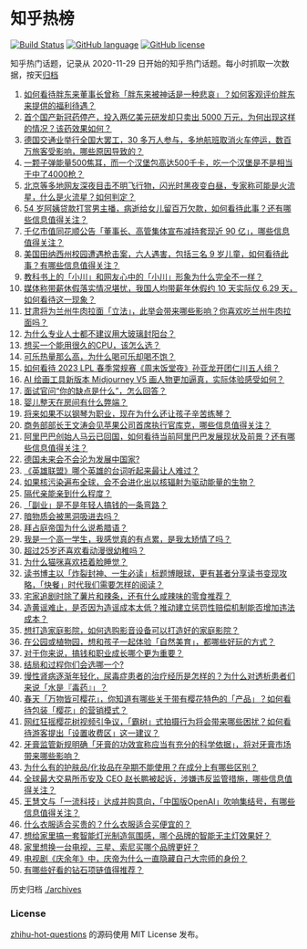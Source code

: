 # 知乎热榜
[![Build Status](https://github.com/ToWeLong/zhihu-hot-questions/workflows/CI/badge.svg)](https://github.com/ToWeLong/zhihu-hot-questions/actions)
[![GitHub language](https://img.shields.io/badge/language-golang-orange.svg)](https://golang.org/)
[![GitHub license](https://img.shields.io/github/license/ToWeLong/zhihu-hot-questions)](https://github.com/ToWeLong/zhihu-hot-questions/blob/main/LICENSE)

知乎热门话题，记录从 2020-11-29 日开始的知乎热门话题。每小时抓取一次数据，按天[归档](./archives)

<!-- BEGIN -->

1. [如何看待胖东来董事长曾称「胖东来被神话是一种悲哀」？如何客观评价胖东来提供的福利待遇？](https://www.zhihu.com/question/592133163)
1. [首个国产新冠药停产，投入两亿美元研发却只卖出 5000 万元，为何出现这样的情况？该药效果如何？](https://www.zhihu.com/question/592283402)
1. [德国交通业举行全国大罢工，30 多万人参与，多地航班取消火车停运，数百万旅客受影响，哪些原因导致的？](https://www.zhihu.com/question/592294752)
1. [一颗子弹能量500焦耳，而一个汉堡包高达500千卡，吃一个汉堡是不是相当于中了4000枪？](https://www.zhihu.com/question/591775776)
1. [北京等多地网友深夜目击不明飞行物，闪光时黑夜变白昼，专家称可能是火流星，什么是火流星？如何判定？](https://www.zhihu.com/question/592285576)
1. [54 岁阿姨贷款打赏男主播，病逝给女儿留百万欠款，如何看待此事？还有哪些信息值得关注？](https://www.zhihu.com/question/591952007)
1. [千亿市值同花顺公告「董事长、高管集体宣布减持套现近 90 亿」，哪些信息值得关注？](https://www.zhihu.com/question/592292075)
1. [美国田纳西州校园遭遇枪击案，六人遇害，包括三名 9 岁儿童，如何看待此事？有哪些信息值得关注？](https://www.zhihu.com/question/592297952)
1. [教科书上的「小川」和网友心中的「小川」形象为什么完全不一样？](https://www.zhihu.com/question/588297560)
1. [媒体称带薪休假落实情况堪忧，我国人均带薪年休假约 10 天实际仅 6.29 天，如何看待这一现象？](https://www.zhihu.com/question/592298659)
1. [甘肃将为兰州牛肉拉面「立法」，此举会带来哪些影响？你喜欢吃兰州牛肉拉面吗？](https://www.zhihu.com/question/592089254)
1. [为什么专业人士都不建议用大玻璃封阳台？](https://www.zhihu.com/question/591427012)
1. [想买一个能用很久的CPU，该怎么选？](https://www.zhihu.com/question/591644116)
1. [可乐热量那么高，为什么喝可乐却喝不饱？](https://www.zhihu.com/question/590978913)
1. [如何看待 2023 LPL 春季常规赛《周末饭堂夜》孙亚龙开团仁川五人组？](https://www.zhihu.com/question/592260798)
1. [AI 绘画工具新版本 Midjourney V5 画人物更加逼真，实际体验感受如何？](https://www.zhihu.com/question/590747376)
1. [面试官问“你的缺点是什么”，怎么回答？](https://www.zhihu.com/question/583711205)
1. [婴儿整天在房间有什么弊端？](https://www.zhihu.com/question/576153121)
1. [将来如果不以钢琴为职业，现在为什么还让孩子辛苦练琴？](https://www.zhihu.com/question/586432085)
1. [商务部部长王文涛会见苹果公司首席执行官库克，哪些信息值得关注？](https://www.zhihu.com/question/592138509)
1. [阿里巴巴创始人马云已回国，如何看待当前阿里巴巴发展现状及前景？还有哪些信息值得关注？](https://www.zhihu.com/question/592116382)
1. [德国未来会不会沦为发展中国家?](https://www.zhihu.com/question/545643374)
1. [《英雄联盟》哪个英雄的台词听起来最让人难过？](https://www.zhihu.com/question/406374873)
1. [如果核污染遍布全球，会不会进化出以核辐射为驱动能量的生物？](https://www.zhihu.com/question/591960128)
1. [隔代亲能亲到什么程度？](https://www.zhihu.com/question/350687673)
1. [「副业」是不是年轻人搞钱的一条弯路？](https://www.zhihu.com/question/592107684)
1. [暗物质会被黑洞吸进去吗？](https://www.zhihu.com/question/540741462)
1. [拜占庭帝国为什么说希腊语？](https://www.zhihu.com/question/591366967)
1. [我是一个高一学生，我感觉真的有点累，是我太矫情了吗？](https://www.zhihu.com/question/581889659)
1. [超过25岁还喜欢看动漫很幼稚吗？](https://www.zhihu.com/question/592031793)
1. [为什么猫咪喜欢捂着脸睡觉？](https://www.zhihu.com/question/577549716)
1. [读书博主以「炸裂封神、一生必读」标题博眼球，更有甚者分享读书变现攻略，「快餐」时代我们需要怎样的阅读？](https://www.zhihu.com/question/592134954)
1. [宅家追剧时除了薯片和辣条，还有什么咸辣味的零食推荐？](https://www.zhihu.com/question/591527357)
1. [造黄谣难止，是否因为造谣成本太低？推动建立惩罚性赔偿机制能否增加违法成本？](https://www.zhihu.com/question/591501334)
1. [想打造家庭影院，如何选购影音设备可以打造好的家庭影院？](https://www.zhihu.com/question/588288057)
1. [在公园或植物园，想和孩子一起体验「自然美育」，都哪些好玩的方式？](https://www.zhihu.com/question/589885876)
1. [对于你来说，搞钱和职业成长哪个更为重要？](https://www.zhihu.com/question/591652323)
1. [结局和过程你们会选哪一个?](https://www.zhihu.com/question/592256276)
1. [慢性肾病逐渐年轻化，尿毒症患者的治疗经历是怎样的？为什么对透析患者们来说「水是『毒药』」？](https://www.zhihu.com/question/592165041)
1. [春天「万物皆可樱花」，你知道有哪些关于带有樱花特色的「产品」？如何看待包装「樱花」的营销模式？](https://www.zhihu.com/question/591579970)
1. [网红狂摇樱花树视频引争议，「霸树」式拍摄行为将会带来哪些困扰？如何看待游客提出「设置收费区」这一建议？](https://www.zhihu.com/question/591572993)
1. [牙膏监管新规明确「牙膏的功效宣称应当有充分的科学依据」，将对牙膏市场带来哪些影响？](https://www.zhihu.com/question/591976969)
1. [为什么有的护肤品/化妆品在孕期不能使用？在成分上有哪些区别？](https://www.zhihu.com/question/589544167)
1. [全球最大交易所币安及 CEO 赵长鹏被起诉，涉嫌违反监管措施，哪些信息值得关注？](https://www.zhihu.com/question/592292095)
1. [王慧文与「一流科技」达成并购意向，「中国版OpenAI」吹响集结号，有哪些信息值得关注？](https://www.zhihu.com/question/592237961)
1. [什么衣服适合买贵的？什么衣服适合买便宜的？](https://www.zhihu.com/question/590160391)
1. [想给家里搞一套智能灯光制造氛围感，哪个品牌的智能无主灯效果好？](https://www.zhihu.com/question/589955935)
1. [家里想换一台电视，三星、索尼买哪个品牌更好？](https://www.zhihu.com/question/588454398)
1. [电视剧《庆余年》中，庆帝为什么一直隐藏自己大宗师的身份？](https://www.zhihu.com/question/499720106)
1. [有哪些好看的钻石项链值得推荐？](https://www.zhihu.com/question/584545122)

<!-- END -->

历史归档 [./archives](./archives)


### License
[zhihu-hot-questions](https://github.com/towelong/zhihu-hot-questions) 的源码使用 MIT License 发布。